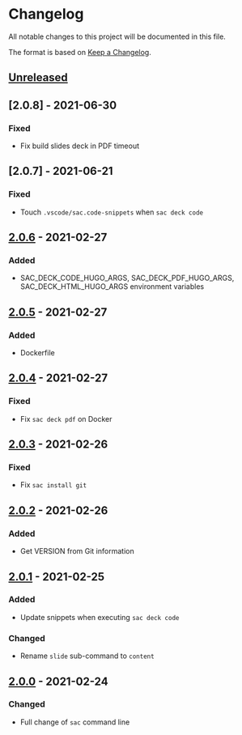 # Changelog
All notable changes to this project will be documented in this file.

The format is based on [Keep a Changelog](https://keepachangelog.com/en/1.0.0/).

## [Unreleased]

## [2.0.8] - 2021-06-30
### Fixed
- Fix build slides deck in PDF timeout

## [2.0.7] - 2021-06-21
### Fixed
- Touch `.vscode/sac.code-snippets` when `sac deck code`

## [2.0.6] - 2021-02-27
### Added
- SAC_DECK_CODE_HUGO_ARGS, SAC_DECK_PDF_HUGO_ARGS, SAC_DECK_HTML_HUGO_ARGS environment variables

## [2.0.5] - 2021-02-27
### Added
- Dockerfile

## [2.0.4] - 2021-02-27
### Fixed
- Fix `sac deck pdf` on Docker

## [2.0.3] - 2021-02-26
### Fixed
- Fix `sac install git`

## [2.0.2] - 2021-02-26
### Added
- Get VERSION from Git information

## [2.0.1] - 2021-02-25
### Added
- Update snippets when executing `sac deck code`

### Changed
- Rename `slide` sub-command to `content`

## [2.0.0] - 2021-02-24
### Changed
- Full change of `sac` command line

[Unreleased]: https://github.com/sacproj/sac-cli/compare/2.0.6...HEAD
[2.0.6]: https://github.com/sacproj/sac-cli/compare/2.0.5...2.0.6
[2.0.5]: https://github.com/sacproj/sac-cli/compare/2.0.4...2.0.5
[2.0.4]: https://github.com/sacproj/sac-cli/compare/2.0.3...2.0.4
[2.0.3]: https://github.com/sacproj/sac-cli/compare/2.0.2...2.0.3
[2.0.2]: https://github.com/sacproj/sac-cli/compare/2.0.1...2.0.2
[2.0.1]: https://github.com/sacproj/sac-cli/compare/2.0.0...2.0.1
[2.0.0]: https://github.com/sacproj/sac-cli/releases/tag/2.0.0

